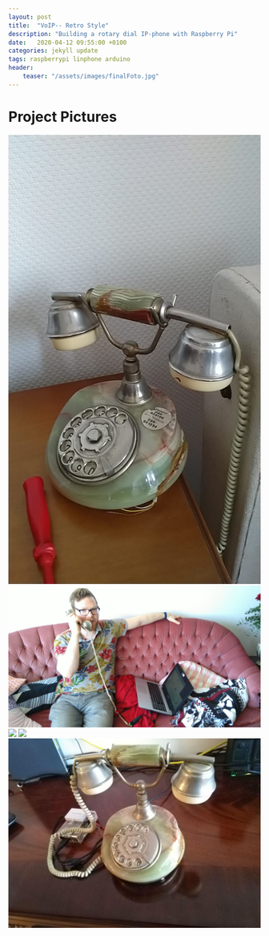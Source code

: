 ```yaml
---
layout: post
title:  "VoIP-- Retro Style"
description: "Building a rotary dial IP-phone with Raspberry Pi"
date:   2020-04-12 09:55:00 +0100
categories: jekyll update
tags: raspberrypi linphone arduino
header:
    teaser: "/assets/images/finalFoto.jpg"
---
```

# Project Pictures
<img src="/assets/images/phone.jpeg">
<img src="/assets/images/telephoning.jpeg">
<img src="/assets/images/dialingM5stickc.gif">
<img src="/assets/images/schalter.jpg">
<img src="/assets/images/finalFoto.jpg">

